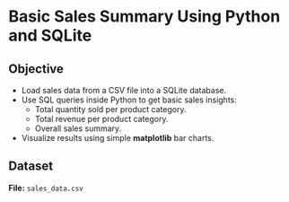 # Basic Sales Summary Using Python and SQLite

##  Objective
- Load sales data from a CSV file into a SQLite database.
- Use SQL queries inside Python to get basic sales insights:
  - Total quantity sold per product category.
  - Total revenue per product category.
  - Overall sales summary.
- Visualize results using simple **matplotlib** bar charts.

##  Dataset
**File:** `sales_data.csv`

